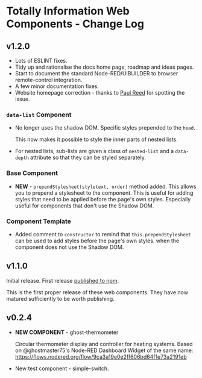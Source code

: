 # Totally Information Web Components - Change Log

## v1.2.0

* Lots of ESLINT fixes.
* Tidy up and rationalise the docs home page, roadmap and ideas pages.
* Start to document the standard Node-RED/UIBUILDER to browser remote-control integration.
* A few minor documentation fixes.
* Website homepage correction - thanks to [Paul Reed](https://github.com/Paul-Reed) for spotting the issue.

### `data-list` Component

* No longer uses the shadow DOM. Specific styles prepended to the `head`.

  This now makes it possible to style the inner parts of nested lists.

* For nested lists, sub-lists are given a class of `nested-list` and a `data-depth` attribute so that they can be styled separately.

### Base Component

* **NEW** - `prependStylesheet(styletext, order)` method added. This allows you to prepend a stylesheet to the component. This is useful for adding styles that need to be applied before the page's own styles. Especially useful for components that don't use the Shadow DOM.

### Component Template

* Added comment to `constructor` to remind that `this.prependStylesheet` can be used to add styles before the page's own styles. when the component does not use the Shadow DOM.

## v1.1.0

Initial release. First release [published to npm](https://www.npmjs.com/package/@totallyinformation/web-components).

This is the first proper release of these web components. They have now matured sufficiently to be worth publishing.

## v0.2.4

* **NEW COMPONENT** - ghost-thermometer
  
  Circular thermometer display and controller for heating systems. Based on @ghostmaster75's Node-RED Dashboard Widget of the same name: https://flows.nodered.org/flow/9ca3a19e0e2ff606bd64f1e73a2191eb

* New test component - simple-switch.
